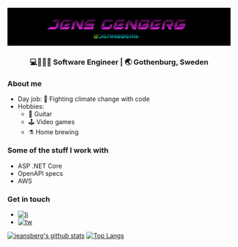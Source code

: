 ![Logo](https://github.com/jeansberg/jeansberg/raw/master/name.png)
<div align="center">
<h3>💻👷🏻‍♂️ Software Engineer | 🌏 Gothenburg, Sweden </h3>
</div>

### About me
* Day job: 💚 Fighting climate change with code 
* Hobbies:
  * 🎸 Guitar 
  * 🕹 Video games 
  * ⚗ Home brewing 

### Some of the stuff I work with
* ASP .NET Core
* OpenAPI specs
* AWS

### Get in touch

* [![li](https://img.shields.io/badge/LinkedIn-0077B5?style=social&logo=Linkedin)](https://www.linkedin.com/in/jensgenberg/)
* [![tw](https://img.shields.io/badge/Twitter-1DA1F2?style=social&logo=Twitter)](https://twitter.com/jeansblergh)


[![jeansberg's github stats](https://github-readme-stats.vercel.app/api?username=jeansberg)](https://github.com/anuraghazra/github-readme-stats)
[![Top Langs](https://github-readme-stats.vercel.app/api/top-langs/?username=jeansberg)](https://github.com/anuraghazra/github-readme-stats)
